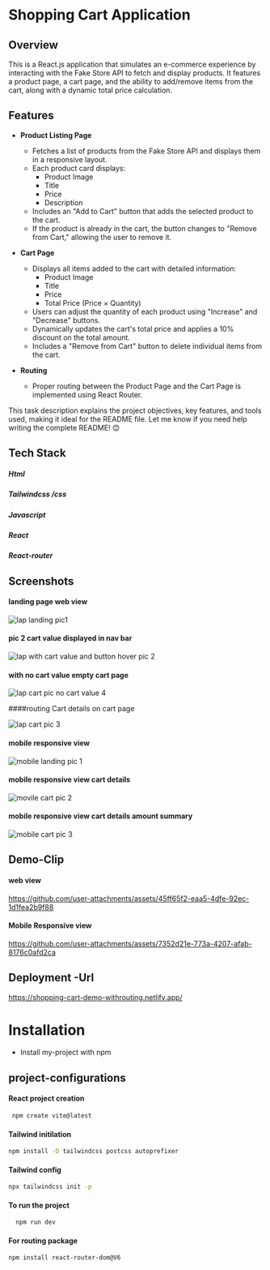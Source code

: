 # **Shopping Cart Application**

## **Overview**

This is a React.js application that simulates an e-commerce experience by interacting with the Fake Store API to fetch and display products. It features a product page, a cart page, and the ability to add/remove items from the cart, along with a dynamic total price calculation.

## **Features**

- **Product Listing Page**
  - Fetches a list of products from the Fake Store API and displays them in a responsive layout.
  - Each product card displays:
    - Product Image
    - Title
    - Price
    - Description
  - Includes an "Add to Cart" button that adds the selected product to the cart.
  - If the product is already in the cart, the button changes to "Remove from Cart," allowing the user to remove it.

- **Cart Page**
  - Displays all items added to the cart with detailed information:
    - Product Image
    - Title
    - Price
    - Total Price (Price × Quantity)
  - Users can adjust the quantity of each product using "Increase" and "Decrease" buttons.
  - Dynamically updates the cart's total price and applies a 10% discount on the total amount.
  - Includes a "Remove from Cart" button to delete individual items from the cart.

- **Routing**
  - Proper routing between the Product Page and the Cart Page is implemented using React Router.


This task description explains the project objectives, key features, and tools used, making it ideal for the README file. Let me know if you need help writing the complete README! 😊







## Tech Stack
##### Html
##### Tailwindcss /css
##### Javascript
##### React
##### React-router


## Screenshots

#### landing page web view

![lap landing pic1](https://github.com/user-attachments/assets/ffb1474a-0e7a-48bc-86d9-10984b982302)


#### pic 2 cart value displayed in nav bar

![lap  with cart value and button hover pic 2](https://github.com/user-attachments/assets/2a7f15e6-2ef9-4579-ae2f-15691552f4e4)

#### with no cart value  empty cart page

![lap cart pic  no cart value 4](https://github.com/user-attachments/assets/5dc170f6-6471-4ae0-be31-a05b69828329)


####routing  Cart details on cart page 

![lap cart pic 3](https://github.com/user-attachments/assets/33753d06-6195-44f3-a25f-5a347de3dbf3)

#### mobile  responsive view

![mobile landing pic 1](https://github.com/user-attachments/assets/1623d98d-3422-4103-b6a0-8e316dc5a890)

#### mobile  responsive view cart details

![movile cart pic 2](https://github.com/user-attachments/assets/56d59e3b-377b-4fa1-8610-ae1d80b11956)

#### mobile  responsive view cart details amount summary

![mobile cart pic 3](https://github.com/user-attachments/assets/aea726ef-ad63-4440-85f0-361f3421e4be)

## Demo-Clip

#### web view 

https://github.com/user-attachments/assets/45ff65f2-eaa5-4dfe-92ec-1d1fea2b9f88


#### Mobile Responsive view 
https://github.com/user-attachments/assets/7352d21e-773a-4207-afab-8176c0afd2ca





## Deployment -Url

https://shopping-cart-demo-withrouting.netlify.app/


# Installation

- Install my-project with npm

## project-configurations

#### React project creation

```bash
 npm create vite@latest

```
#### Tailwind initilation
```bash
npm install -D tailwindcss postcss autoprefixer
```
#### Tailwind config
```bash
npx tailwindcss init -p
```
#### To run the project
```bash
  npm run dev
```
#### For routing package 
```bash
npm install react-router-dom@V6
```
